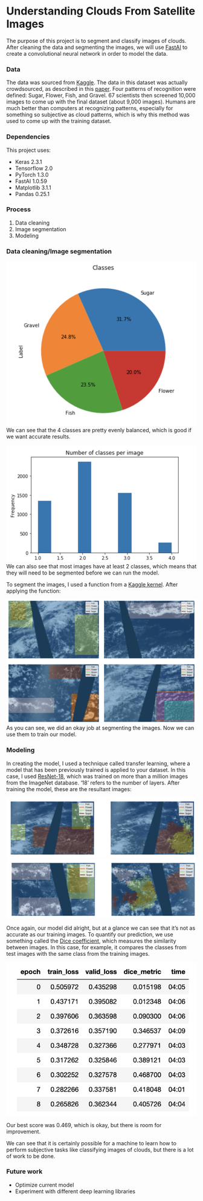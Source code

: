 # Understanding Clouds From Satellite Images

The purpose of this project is to segment and classify images of clouds. After cleaning the data and segmenting the images, we will use [FastAI](https://www.fast.ai/) to create a convolutional neural network in order to model the data.

### Data

The data was sourced from [Kaggle](https://www.kaggle.com/c/understanding_cloud_organization/overview). The data in this dataset was actually crowdsourced, as described in this [paper](https://arxiv.org/abs/1906.01906). Four patterns of recognition were defined: Sugar, Flower, Fish, and Gravel. 67 scientists then screened 10,000 images to come up with the final dataset (about 9,000 images). Humans are much better than computers at recognizing patterns, especially for something so subjective as cloud patterns, which is why this method was used to come up with the training dataset.

### Dependencies

This project uses:
* Keras 2.3.1
* Tensorflow 2.0
* PyTorch 1.3.0
* FastAI 1.0.59
* Matplotlib 3.1.1
* Pandas 0.25.1

### Process

1. Data cleaning
2. Image segmentation
3. Modeling

### Data cleaning/Image segmentation

![Classes](classes.png)
We can see that the 4 classes are pretty evenly balanced, which is good if we want accurate results.

![Number of classes](num_classes.png)
We can also see that most images have at least 2 classes, which means that they will need to be segmented before we can run the model.

To segment the images, I used a function from a [Kaggle kernel](https://www.kaggle.com/alt250/multi-label-segmentation-using-fastai). After applying the function:

![Segmented images](segmentation.png)
As you can see, we did an okay job at segmenting the images. Now we can use them to train our model.

### Modeling

In creating the model, I used a technique called transfer learning, where a model that has been previously trained is applied to your dataset. In this case, I used [ResNet-18](https://www.mathworks.com/help/deeplearning/ref/resnet18.html), which was trained on more than a million images from the ImageNet database. ‘18’ refers to the number of layers. After training the model, these are the resultant images:

![Results1](results1.png)
![Results2](results2.png)

Once again, our model did alright, but at a glance we can see that it’s not as accurate as our training images. To quantify our prediction, we use something called the [Dice coefficient](https://en.wikipedia.org/wiki/S%C3%B8rensen%E2%80%93Dice_coefficient), which measures the similarity between images. In this case, for example, it compares the classes from test images with the same class from the training images.

![Results3](metrics.png)

Our best score was 0.469, which is okay, but there is room for improvement.

We can see that it is certainly possible for a machine to learn how to perform subjective tasks like classifying images of clouds, but there is a lot of work to be done.

### Future work

* Optimize current model
* Experiment with different deep learning libraries